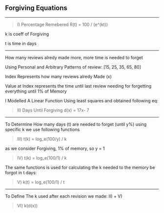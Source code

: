 ## Forgiving Equations
---
> I) Percentage Remebered R(t) = 100 / (e^(kt))

k is coeff of Forgiving

t is time in days

---

How many reviews alredy made more, more time is needed to forget

Using Personal and Arbitrary Patterns of review: [15, 25, 35, 65, 80]

Index Represents how many reviews alredy Made (x)

Value at Index represents the time until last review needing for forgetting everything until 1% of Memory

I Modelled A Linear Function Using least squares and obtained following eq:

> II) Days Until Forgiving d(x) = 17x- 7

---

To Determine How many days (t) are needed to forget (until y%) using specific k we use following functions

> III) t(k) = log_e(100/y) / k

as we consider Forgiving, 1% of memory, so y = 1

> IV) t(k) = log_e(100/1) / k

The same functions is used for calculating the k needed to the memory be forgot in t days:

> V) k(t) = log_e(100/1) / t

---

To Define The k used after each revision we made: II) + V)

> VI) k(d(x))